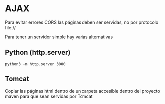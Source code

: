 # AJAX

Para evitar errores CORS las páginas deben ser servidas, no por protocolo file://

Para tener un servidor simple hay varias alternativas

## Python (http.server)

```
python3 -m http.server 3000
```

## Tomcat

Copiar las páginas html dentro de un carpeta accesible dentro del proyecto maven para que sean servidas por Tomcat

